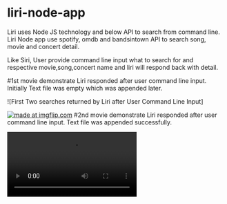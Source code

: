# liri-node-app

Liri uses Node JS technology and below API to search from command line.
Liri Node app use spotify, omdb and bandsintown API to search song, movie and concert detail.

Like Siri, User provide command line input what to search for and respective movie,song,concert name and liri will respond back with detail.

#1st movie demonstrate Liri responded after user command line input. Initially Text file was empty which was appended later.

![First Two searches returned by Liri after User Command Line Input]

<a href="https://imgflip.com/gif/2oduen"><img src="https://i.imgflip.com/2oduen.gif" title="made at imgflip.com"/></a>
#2nd movie demonstrate Liri responded after user command line input. Text file was appended successfully.

![Second Two searches returned by Liri after User Command Line Input](assets/liriAPICall2.mov)
